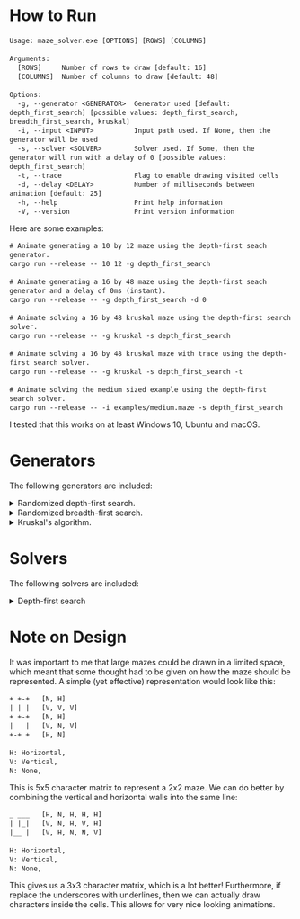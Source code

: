 # How to Run

```
Usage: maze_solver.exe [OPTIONS] [ROWS] [COLUMNS]

Arguments:
  [ROWS]     Number of rows to draw [default: 16]
  [COLUMNS]  Number of columns to draw [default: 48]

Options:
  -g, --generator <GENERATOR>  Generator used [default: depth_first_search] [possible values: depth_first_search, breadth_first_search, kruskal]
  -i, --input <INPUT>          Input path used. If None, then the generator will be used
  -s, --solver <SOLVER>        Solver used. If Some, then the generator will run with a delay of 0 [possible values: depth_first_search]
  -t, --trace                  Flag to enable drawing visited cells
  -d, --delay <DELAY>          Number of milliseconds between animation [default: 25]
  -h, --help                   Print help information
  -V, --version                Print version information
```

Here are some examples:

```
# Animate generating a 10 by 12 maze using the depth-first seach generator.
cargo run --release -- 10 12 -g depth_first_search

# Animate generating a 16 by 48 maze using the depth-first seach generator and a delay of 0ms (instant).
cargo run --release -- -g depth_first_search -d 0

# Animate solving a 16 by 48 kruskal maze using the depth-first search solver.
cargo run --release -- -g kruskal -s depth_first_search

# Animate solving a 16 by 48 kruskal maze with trace using the depth-first search solver.
cargo run --release -- -g kruskal -s depth_first_search -t

# Animate solving the medium sized example using the depth-first search solver.
cargo run --release -- -i examples/medium.maze -s depth_first_search
```

I tested that this works on at least Windows 10, Ubuntu and macOS.

# Generators

The following generators are included:
<details><summary>Randomized depth-first search.</summary>

![](examples/dfs.gif)
</details>

<details><summary>Randomized breadth-first search.</summary>

![](examples/bfs.gif)
</details>

<details><summary>Kruskal's algorithm.</summary>

![](examples/kruskal.gif)
</details>

# Solvers

The following solvers are included:
<details><summary>Depth-first search</summary>

![](examples/dfs_solver.gif)
</details>

# Note on Design

It was important to me that large mazes could be drawn in a limited space, which meant that some thought had to be given
on how the maze should be represented. A simple (yet effective) representation would look like this:

```
+ +-+   [N, H]     
| | |   [V, V, V]     
+ +-+   [N, H]
|   |   [V, N, V]
+-+ +   [H, N]

H: Horizontal,
V: Vertical,
N: None,
```

This is 5x5 character matrix to represent a 2x2 maze. We can do better by combining the vertical and horizontal walls
into the same line:

```
_ ___   [H, N, H, H, H]
| |_|   [V, N, H, V, H]
|__ |   [V, H, N, N, V]

H: Horizontal,
V: Vertical,
N: None,
```

This gives us a 3x3 character matrix, which is a lot better! Furthermore, if replace the underscores with underlines,
then we can actually draw characters inside the cells. This allows for very nice looking animations.